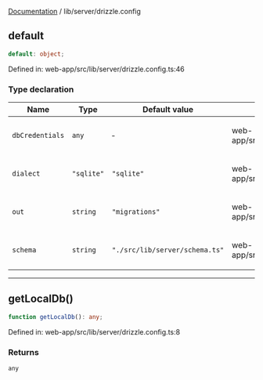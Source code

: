 [Documentation](../../modules.md) / lib/server/drizzle.config

## default

```ts
default: object;
```

Defined in: web-app/src/lib/server/drizzle.config.ts:46

### Type declaration

<table>
<thead>
<tr>
<th>Name</th>
<th>Type</th>
<th>Default value</th>
<th>Defined in</th>
</tr>
</thead>
<tbody>
<tr>
<td>

<a id="dbcredentials"></a> `dbCredentials`

</td>
<td>

`any`

</td>
<td>

&hyphen;

</td>
<td>

web-app/src/lib/server/drizzle.config.ts:50

</td>
</tr>
<tr>
<td>

<a id="dialect"></a> `dialect`

</td>
<td>

`"sqlite"`

</td>
<td>

`"sqlite"`

</td>
<td>

web-app/src/lib/server/drizzle.config.ts:49

</td>
</tr>
<tr>
<td>

<a id="out"></a> `out`

</td>
<td>

`string`

</td>
<td>

`"migrations"`

</td>
<td>

web-app/src/lib/server/drizzle.config.ts:48

</td>
</tr>
<tr>
<td>

<a id="schema"></a> `schema`

</td>
<td>

`string`

</td>
<td>

`"./src/lib/server/schema.ts"`

</td>
<td>

web-app/src/lib/server/drizzle.config.ts:47

</td>
</tr>
</tbody>
</table>

***

## getLocalDb()

```ts
function getLocalDb(): any;
```

Defined in: web-app/src/lib/server/drizzle.config.ts:8

### Returns

`any`
